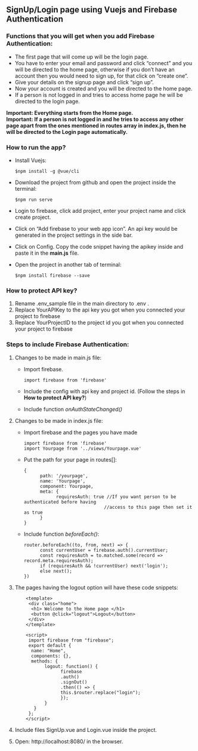 ## SignUp/Login page using Vuejs and Firebase Authentication

### Functions that you will get when you add Firebase Authentication:

* The first page that will come up will be the login page.
* You have to enter your email and password and click “connect” and you will be directed to the home page, otherwise if you don’t have an account then you would need to sign up, for that click on “create one”.
* Give your details on the signup page and click “sign up”.
* Now your account is created and you will be directed to the home page.
* If a person is not logged in and tries to access home page he will be directed to the login page.

**Important: Everything starts from the Home page.          
Important: If a person is not logged in and he tries to access any other page apart from the ones mentioned in routes array in index.js, then he will be directed to the Login page automatically.**

### How to run the app?

* Install Vuejs: 

      $npm install -g @vue/cli
      
* Download the project from github and open the project inside the terminal:

      $npm run serve
      
* Login to firebase, click add project, enter your project name and click create project.
* Click on “Add firebase to your web app icon”. An api key would be generated in the project settings in the side bar. 
* Click on Config. Copy the code snippet having the apikey inside and paste it in the **main.js** file. 
* Open the project in another tab of terminal:

      $npm install firebase --save

### How to protect API key?
1. Rename .env_sample file in the main directory to .env .
2. Replace YourAPIKey to the api key you got when you connected your project to firebase 
3. Replace YourProjectID to the project id you got when you connected your project to firebase 

### Steps to include Firebase Authentication:

1. Changes to be made in main.js file:
      * Import firebase.
      
            import firebase from 'firebase'
            
      * Include the config with api key and project id. (Follow the steps in **How to protect API key?**) 
      * Include function _onAuthStateChanged()_

2. Changes to be made in index.js file:
      * Import firebase and the pages you have made
      
            import firebase from 'firebase'
            import Yourpage from '../views/Yourpage.vue'
            
      * Put the path for your page in routes[]:
      
            {
                  path: '/yourpage',
                  name: 'Yourpage',
                  component: Yourpage,
                  meta: {
                        requiresAuth: true //If you want person to be authenticated before having 
                                          //access to this page then set it as true
                  }
            }

      * Include function _beforeEach()_:
      
            router.beforeEach((to, from, next) => {
                  const currentUser = firebase.auth().currentUser;
                  const requiresAuth = to.matched.some(record => record.meta.requiresAuth);
                  if (requiresAuth && !currentUser) next('login');
                  else next();
            })

3. The pages having the logout option will have these code snippets: 

           <template>  
            <div class="home">  
             <h1> Welcome to the Home page </h1>  
             <button @click="logout">Logout</button>  
            </div>  
           </template>  
   
           <script>  
            import firebase from "firebase";    
            export default {  
             name: "Home",  
             components: {},  
             methods: {  
                  logout: function() {  
                        firebase  
                        .auth()  
                        .signOut()  
                        .then(() => {  
                        this.$router.replace("login");  
                        });  
                  }  
              }  
            };  
           </script>  
 
4. Include files SignUp.vue and Login.vue inside the project.
5. Open:  http://localhost:8080/ in the browser.
